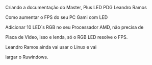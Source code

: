 Criando a documentação do Master, Plus LED PDG Leandro Ramos

Como aumentar o FPS do seu PC Gami com LED

Adicionar 10 LED´s RGB no seu Processador AMD, não precisa de 

Placa de Vídeo, isso e lenda, só o RGB LED resolve o FPS.

Leandro Ramos ainda vai usar o Linux e vai 

largar o Ruwindows.
